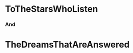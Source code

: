 <h1>   ToTheStarsWhoListen </h1>
<h3>            And         </h3> 
<h1> TheDreamsThatAreAnswered </h1>